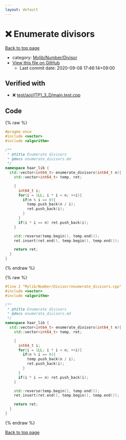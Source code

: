 ```yaml
---
layout: default
---
```


<!-- mathjax config similar to math.stackexchange -->
<script type="text/javascript" async
  src="https://cdnjs.cloudflare.com/ajax/libs/mathjax/2.7.5/MathJax.js?config=TeX-MML-AM_CHTML">
</script>
<script type="text/x-mathjax-config">
  MathJax.Hub.Config({
    TeX: { equationNumbers: { autoNumber: "AMS" }},
    tex2jax: {
      inlineMath: [ ['$','$'] ],
      processEscapes: true
    },
    "HTML-CSS": { matchFontHeight: false },
    displayAlign: "left",
    displayIndent: "2em"
  });
</script>

<script type="text/javascript" src="https://cdnjs.cloudflare.com/ajax/libs/jquery/3.4.1/jquery.min.js"></script>
<script src="https://cdn.jsdelivr.net/npm/jquery-balloon-js@1.1.2/jquery.balloon.min.js" integrity="sha256-ZEYs9VrgAeNuPvs15E39OsyOJaIkXEEt10fzxJ20+2I=" crossorigin="anonymous"></script>
<script type="text/javascript" src="../../../../assets/js/copy-button.js"></script>
<link rel="stylesheet" href="../../../../assets/css/copy-button.css" />


# :x: Enumerate divisors

<a href="../../../../index.html">Back to top page</a>

* category: <a href="../../../../index.html#e1d7bebd3991495167778e37d1d75d40">Mylib/Number/Divisor</a>
* <a href="{{ site.github.repository_url }}/blob/master/Mylib/Number/Divisor/enumerate_divisors.cpp">View this file on GitHub</a>
    - Last commit date: 2020-09-08 17:46:14+09:00




## Verified with

* :x: <a href="../../../../verify/test/aoj/ITP1_3_D/main.test.cpp.html">test/aoj/ITP1_3_D/main.test.cpp</a>


## Code

<a id="unbundled"></a>
{% raw %}
```cpp
#pragma once
#include <vector>
#include <algorithm>

/**
 * @title Enumerate divisors
 * @docs enumerate_divisors.md
 */
namespace haar_lib {
  std::vector<int64_t> enumerate_divisors(int64_t n){
    std::vector<int64_t> temp, ret;

    {
      int64_t i;
      for(i = 1LL; i * i < n; ++i){
        if(n % i == 0){
          temp.push_back(n / i);
          ret.push_back(i);
        }
      }
      if(i * i == n) ret.push_back(i);
    }

    std::reverse(temp.begin(), temp.end());
    ret.insert(ret.end(), temp.begin(), temp.end());

    return ret;
  }
}

```
{% endraw %}

<a id="bundled"></a>
{% raw %}
```cpp
#line 2 "Mylib/Number/Divisor/enumerate_divisors.cpp"
#include <vector>
#include <algorithm>

/**
 * @title Enumerate divisors
 * @docs enumerate_divisors.md
 */
namespace haar_lib {
  std::vector<int64_t> enumerate_divisors(int64_t n){
    std::vector<int64_t> temp, ret;

    {
      int64_t i;
      for(i = 1LL; i * i < n; ++i){
        if(n % i == 0){
          temp.push_back(n / i);
          ret.push_back(i);
        }
      }
      if(i * i == n) ret.push_back(i);
    }

    std::reverse(temp.begin(), temp.end());
    ret.insert(ret.end(), temp.begin(), temp.end());

    return ret;
  }
}

```
{% endraw %}

<a href="../../../../index.html">Back to top page</a>

